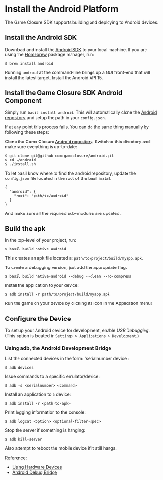 # Install the Android Platform

The Game Closure SDK supports building and deploying to
Android devices.

## Install the Android SDK

Download and install the
[Android SDK](http://developer.android.com/sdk/) to your
local machine. If you are using the
[Homebrew](http://mxcl.github.com/homebrew/) package
manager, run:

~~~
$ brew install android
~~~

Running `android` at the command-line brings up a GUI
front-end that will install the latest target. Install the
Android API 15.

## Install the Game Closure SDK Android Component

Simply run `basil install android`. This will automatically
clone the [Android repository](https://github.com/gameclosure/android)
and setup the path in your `config.json`.

If at any point this process fails. You can do the same thing
manually by following these steps:

Clone the Game Closure
[Android repository](https://github.com/gameclosure/android). Switch
to this directory and make sure everything is up-to-date:

~~~
$ git clone git@github.com:gameclosure/android.git
$ cd ./android
$ ./install.sh
~~~

To let basil know where to find the android repository,
update the `config.json` file located in the root of the
basil install:

~~~
{
  "android": {
    "root": "path/to/android"
  }
}
~~~

And make sure all the required sub-modules are updated:

## Build the apk

In the top-level of your project, run:

~~~
$ basil build native-android
~~~

This creates an apk file located at `path/to/project/build/myapp.apk`.

To create a debugging version, just add the appropriate flag:

~~~
$ basil build native-android --debug --clean --no-compress
~~~

Install the application to your device:

~~~
$ adb install -r path/to/project/build/myapp.apk
~~~

Run the game on your device by clicking its icon in the
Application menu!


## Configure the Device

To set up your Android device for development, enable *USB
Debugging*. (This option is located in `Settings > Applications > Development`.)

### Using adb, the Android Development Bridge

List the connected devices in the form: 'serialnumber device':

~~~
$ adb devices
~~~

Issue commands to a specific emulator/device:

~~~
$ adb -s <serialnumber> <command>
~~~

Install an application to a device:

~~~
$ adb install -r <path-to-apk>
~~~

Print logging information to the console:

~~~
$ adb logcat <option> <optional-filter-spec>
~~~

Stop the server if something is hanging:

~~~
$ adb kill-server
~~~

Also attempt to reboot the mobile device if it still hangs.

Reference:
* [Using Hardware Devices](http://developer.android.com/guide/developing/device.html)
* [Android Debug Bridge](http://developer.android.com/guide/developing/tools/adb.html)
